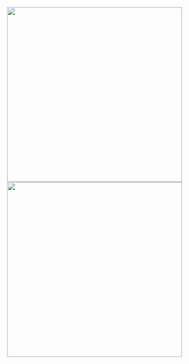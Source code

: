 <p align = "center">
  <img src = "https://github-readme-stats.vercel.app/api?username=UltiRequiem&show_icons=true&theme=bear" width = 400>
  <img src = "https://github-readme-streak-stats.herokuapp.com?user=UltiRequiem&theme=dark&hide_border=true" width = 400>
</p>

